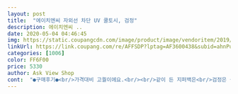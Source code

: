 ```yaml
---
layout: post 
title:  "에이치엔씨 자외선 차단 UV 쿨토시, 검정" 
description: 에이치엔씨 ..
date: 2020-05-04 04:46:45 
img: https://static.coupangcdn.com/image/product/image/vendoritem/2019/06/26/3559927449/65eb1af4-8921-43b6-a859-2ed3d9b3a314.jpg 
linkUrl: https://link.coupang.com/re/AFFSDP?lptag=AF3600438&subid=ahnPublicAsk&pageKey=228641090&itemId=725060758&vendorItemId=4822409946&traceid=V0-113-060b60ce08d6f7b3 
categories: [1006] 
color: FF6F00 
price: 5330 
author: Ask View Shop 
cont:  "●구매후기●<br/>가격대비 고퀄이에요.<br/><br/>같이 든 지퍼백은<br/>검정은 물이 시커멓게 빠지네요.<br/><br/>굳이 그렇게 좋을 필요없는데<br/>그냥 비닐에 넣어와도 되는데<br/>기본적으로 쿨토시는<br/>또 구매했어요.<br/><br/>반드시 분리세탁요.<br/><br/>보풀 잘 안나고<br/>빨고나면 괜찮아져요.<br/><br/>세수할때 손빨래 조물조물해요.<br/><br/>세탁기 안돌리고<br/>여튼 가격대비 매우 만족합니다.<br/><br/>올 안풀리고<br/>요 브랜드 찾아서<br/>작년에 사서 쓰고<br/>좋았어서<br/>지퍼백이 아깝네요.<br/>ㅎ<br/>쫀쫀해서 안흘러내리고<br/>처음엔 화학약품 냄새가 났는데<br/>품질은좋으나,여성용입니다.<br/> 팔구간이 너무낑깁니다ㅜㅜ<br/>" 
---
```

